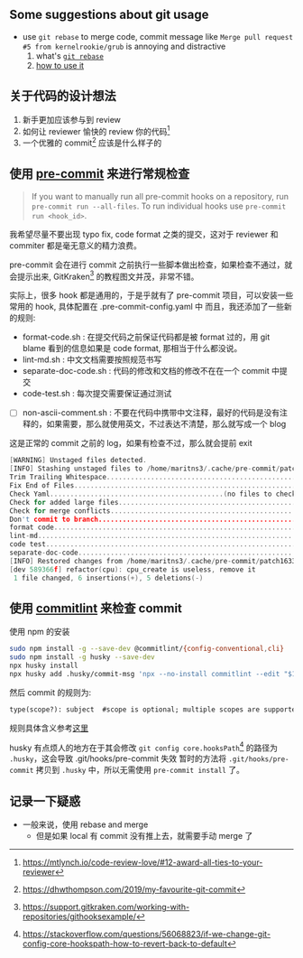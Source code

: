 ## Some suggestions about git usage
- use `git rebase` to merge code, commit message like `Merge pull request #5 from kernelrookie/grub` is annoying and distractive
    1. what's [`git rebase`](https://www.atlassian.com/git/tutorials/rewriting-history/git-rebase)
    2. [how to use it](https://stackoverflow.com/questions/16358418/how-to-avoid-merge-commit-hell-on-github-bitbucket)

## 关于代码的设计想法
1. 新手更加应该参与到 review
2. 如何让 reviewer 愉快的 review 你的代码[^1]
3. 一个优雅的 commit[^5] 应该是什么样子的

## 使用 [pre-commit](https://pre-commit.com/) 来进行常规检查
> If you want to manually run all pre-commit hooks on a repository, run
>  `pre-commit run --all-files`. To run individual hooks use `pre-commit run <hook_id>`.

我希望尽量不要出现 typo fix, code format 之类的提交，这对于 reviewer 和 commiter 都是毫无意义的精力浪费。

pre-commit 会在进行 commit 之前执行一些脚本做出检查，如果检查不通过，就会提示出来, GitKraken[^2] 的教程图文并茂，非常不错。

实际上，很多 hook 都是通用的，于是乎就有了 pre-commit 项目，可以安装一些常用的 hook, 具体配置在 .pre-commit-config.yaml 中
而且，我还添加了一些新的规则:
- format-code.sh : 在提交代码之前保证代码都是被 format 过的，用 git blame 看到的信息如果是 code format, 那相当于什么都没说。
- lint-md.sh :  中文文档需要按照规范书写
- separate-doc-code.sh : 代码的修改和文档的修改不在在一个 commit 中提交
- code-test.sh : 每次提交需要保证通过测试
- [ ] non-ascii-comment.sh : 不要在代码中携带中文注释，最好的代码是没有注释的，如果需要，那么就使用英文，不过表达不清楚，那么就写成一个 blog

这是正常的 commit 之前的 log，如果有检查不过，那么就会提前 exit
```c
[WARNING] Unstaged files detected.
[INFO] Stashing unstaged files to /home/maritns3/.cache/pre-commit/patch1633784307-412875.
Trim Trailing Whitespace.................................................Passed
Fix End of Files.........................................................Passed
Check Yaml...........................................(no files to check)Skipped
Check for added large files..............................................Passed
Check for merge conflicts................................................Passed
Don't commit to branch...................................................Passed
format code..............................................................Passed
lint-md..................................................................Passed
code test................................................................Passed
separate-doc-code........................................................Passed
[INFO] Restored changes from /home/maritns3/.cache/pre-commit/patch1633784307-412875.
[dev 589366f] refactor(cpu): cpu_create is useless, remove it
 1 file changed, 6 insertions(+), 5 deletions(-)
```

## 使用 [commitlint](https://github.com/conventional-changelog/commitlint) 来检查 commit
使用 npm 的安装
```sh
sudo npm install -g --save-dev @commitlint/{config-conventional,cli}
sudo npm install -g husky --save-dev
npx husky install
npx husky add .husky/commit-msg 'npx --no-install commitlint --edit "$1"'
```
然后 commit 的规则为:
```txt
type(scope?): subject  #scope is optional; multiple scopes are supported (current delimiter options: "/", "\" and ",")
```
规则具体含义参考[这里](https://github.com/conventional-changelog/commitlint/blob/master/%40commitlint/config-conventional/index.js)

husky 有点烦人的地方在于其会修改 `git config core.hooksPath`[^6] 的路径为 `.husky`，这会导致 .git/hooks/pre-commit 失效
暂时的方法将 `.git/hooks/pre-commit` 拷贝到 `.husky` 中，所以无需使用 `pre-commit install` 了。

## 记录一下疑惑
- 一般来说，使用 rebase and merge
  - 但是如果 local 有 commit 没有推上去，就需要手动 merge 了

[^1]: https://mtlynch.io/code-review-love/#12-award-all-ties-to-your-reviewer
[^2]: https://support.gitkraken.com/working-with-repositories/githooksexample/
[^3]: https://pre-commit.com/
[^4]: https://stackoverflow.com/questions/5667884/how-to-squash-commits-in-git-after-they-have-been-pushed
[^5]: https://dhwthompson.com/2019/my-favourite-git-commit
[^6]: https://stackoverflow.com/questions/56068823/if-we-change-git-config-core-hookspath-how-to-revert-back-to-default
